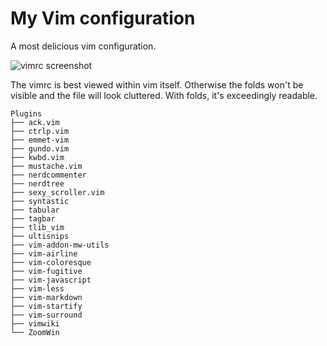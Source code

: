 My Vim configuration
====================

A most delicious vim configuration.

![vimrc screenshot](https://raw.github.com/mwcz/vim-mwcz-config/master/screenshot_vimrc.png)

The vimrc is best viewed within vim itself.  Otherwise the folds won't be visible and the file will look cluttered.  With folds, it's exceedingly readable.

    Plugins
    ├── ack.vim
    ├── ctrlp.vim
    ├── emmet-vim
    ├── gundo.vim
    ├── kwbd.vim
    ├── mustache.vim
    ├── nerdcommenter
    ├── nerdtree
    ├── sexy_scroller.vim
    ├── syntastic
    ├── tabular
    ├── tagbar
    ├── tlib_vim
    ├── ultisnips
    ├── vim-addon-mw-utils
    ├── vim-airline
    ├── vim-coloresque
    ├── vim-fugitive
    ├── vim-javascript
    ├── vim-less
    ├── vim-markdown
    ├── vim-startify
    ├── vim-surround
    ├── vimwiki
    └── ZoomWin
